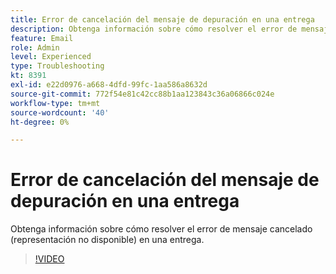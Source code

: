 ```yaml
---
title: Error de cancelación del mensaje de depuración en una entrega
description: Obtenga información sobre cómo resolver el error de mensaje cancelado (representación no disponible) en una entrega.
feature: Email
role: Admin
level: Experienced
type: Troubleshooting
kt: 8391
exl-id: e22d0976-a668-4dfd-99fc-1aa586a8632d
source-git-commit: 772f54e81c42cc88b1aa123843c36a06866c024e
workflow-type: tm+mt
source-wordcount: '40'
ht-degree: 0%

---
```


# Error de cancelación del mensaje de depuración en una entrega

Obtenga información sobre cómo resolver el error de mensaje cancelado (representación no disponible) en una entrega.

>[!VIDEO](https://video.tv.adobe.com/v/335895?quality=12)

